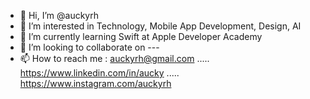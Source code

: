 - 👋 Hi, I’m @auckyrh
- 👀 I’m interested in Technology, Mobile App Development, Design, AI
- 🌱 I’m currently learning Swift at Apple Developer Academy
- 💞️ I’m looking to collaborate on ---
- 📫 How to reach me : auckyrh@gmail.com ..... https://www.linkedin.com/in/aucky ..... https://www.instagram.com/auckyrh

<!---
fxaucky/fxaucky is a ✨ special ✨ repository because its `README.md` (this file) appears on your GitHub profile.
You can click the Preview link to take a look at your changes.
--->
